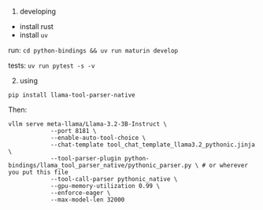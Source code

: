 1. developing

- install rust
- install `uv`

run: `cd python-bindings && uv run maturin develop`

tests: `uv run pytest -s -v`


2. using

`pip install llama-tool-parser-native`

Then:

```
vllm serve meta-llama/Llama-3.2-3B-Instruct \
            --port 8181 \
            --enable-auto-tool-choice \
            --chat-template tool_chat_template_llama3.2_pythonic.jinja \
            --tool-parser-plugin python-bindings/llama_tool_parser_native/pythonic_parser.py \ # or wherever you put this file
            --tool-call-parser pythonic_native \
            --gpu-memory-utilization 0.99 \
            --enforce-eager \
            --max-model-len 32000 
```